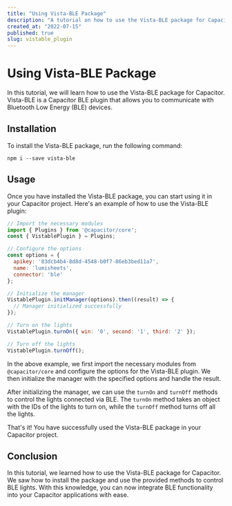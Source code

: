 ```yaml
---
title: "Using Vista-BLE Package"
description: "A tutorial on how to use the Vista-BLE package for Capacitor"
created_at: "2022-07-15"
published: true
slug: vistable_plugin
---
```


# Using Vista-BLE Package

In this tutorial, we will learn how to use the Vista-BLE package for Capacitor. Vista-BLE is a Capacitor BLE plugin that allows you to communicate with Bluetooth Low Energy (BLE) devices.

## Installation

To install the Vista-BLE package, run the following command:

```shell
npm i --save vista-ble
```

## Usage

Once you have installed the Vista-BLE package, you can start using it in your Capacitor project. Here's an example of how to use the Vista-BLE plugin:

```javascript
// Import the necessary modules
import { Plugins } from '@capacitor/core';
const { VistablePlugin } = Plugins;

// Configure the options
const options = {
  apikey: '83dcb4b4-8d8d-4548-b0f7-86eb3bed11a7',
  name: 'lumisheets',
  connector: 'ble'
};

// Initialize the manager
VistablePlugin.initManager(options).then((result) => {
  // Manager initialized successfully
});

// Turn on the lights
VistablePlugin.turnOn({ win: '0', second: '1', third: '2' });

// Turn off the lights
VistablePlugin.turnOff();
```

In the above example, we first import the necessary modules from `@capacitor/core` and configure the options for the Vista-BLE plugin. We then initialize the manager with the specified options and handle the result.

After initializing the manager, we can use the `turnOn` and `turnOff` methods to control the lights connected via BLE. The `turnOn` method takes an object with the IDs of the lights to turn on, while the `turnOff` method turns off all the lights.

That's it! You have successfully used the Vista-BLE package in your Capacitor project.

## Conclusion

In this tutorial, we learned how to use the Vista-BLE package for Capacitor. We saw how to install the package and use the provided methods to control BLE lights. With this knowledge, you can now integrate BLE functionality into your Capacitor applications with ease.